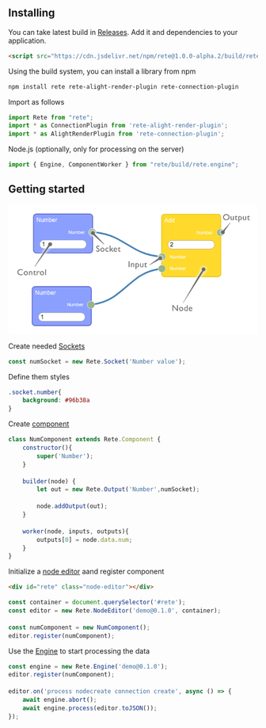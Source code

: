 ## Installing

You can take latest build in [Releases](https://github.com/retejs/rete/releases). Add it and dependencies to your application.

```html
<script src="https://cdn.jsdelivr.net/npm/rete@1.0.0-alpha.2/build/rete.js"></script>
```
Using the build system, you can install a library from npm
```bash
npm install rete rete-alight-render-plugin rete-connection-plugin
```
Import as follows
```js
import Rete from "rete";
import * as ConnectionPlugin from 'rete-alight-render-plugin';
import * as AlightRenderPlugin from 'rete-connection-plugin';
```
Node.js (optionally, only for processing on the server)
```js
import { Engine, ComponentWorker } from "rete/build/rete.engine";
```

## Getting started

![Editor components](assets/editor.png)

Create needed [Sockets](Sockets.md)
```js
const numSocket = new Rete.Socket('Number value');
```
Define them styles
```css
.socket.number{
    background: #96b38a
}
```

Create [component](Components.md)
```js
class NumComponent extends Rete.Component {
    constructor(){
        super('Number');
    }
    
    builder(node) {
        let out = new Rete.Output('Number',numSocket); 

        node.addOutput(out);
    }

    worker(node, inputs, outputs){
        outputs[0] = node.data.num;
    }
}
```
Initialize a [node editor](Editor.md) aand register component
```html
<div id="rete" class="node-editor"></div>
```
```js
const container = document.querySelector('#rete');
const editor = new Rete.NodeEditor('demo@0.1.0', container);

const numComponent = new NumComponent();
editor.register(numComponent);
```
Use the [Engine](Engine.md) to start processing the data
```js
const engine = new Rete.Engine('demo@0.1.0');
editor.register(numComponent);

editor.on('process nodecreate connection create', async () => {
    await engine.abort();            
    await engine.process(editor.toJSON());            
});
```